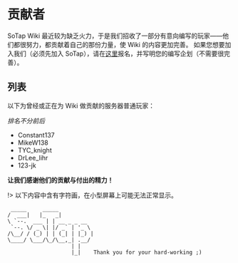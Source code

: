 # 贡献者

SoTap Wiki 最近较为缺乏火力，于是我们招收了一部分有意向编写的玩家——他们都很努力，都贡献着自己的那份力量，使 Wiki 的内容更加完善。
如果您想要加入我们（必须先加入 SoTap），请在[这里](https://g.sotap.org/d/82)报名，并写明您的编写企划（不需要很完善）。

## 列表

以下为曾经或正在为 Wiki 做贡献的服务器普通玩家：

*排名不分前后*

- Constant137
- MikeW138
- TYC_knight
- DrLee_lihr
- 123-jk

**让我们感谢他们的贡献与付出的精力！**

!> 以下内容中含有字符画，在小型屏幕上可能无法正常显示。

```
 _____     _____           
/  ___|   |_   _|          
\ `--.  ___ | | __ _ _ __  
 `--. \/ _ \| |/ _` | '_ \ 
/\__/ / (_) | | (_| | |_) |
\____/ \___/\_/\__,_| .__/ 
                    | |    
                    |_|    Thank you for your hard-working ;)
```
